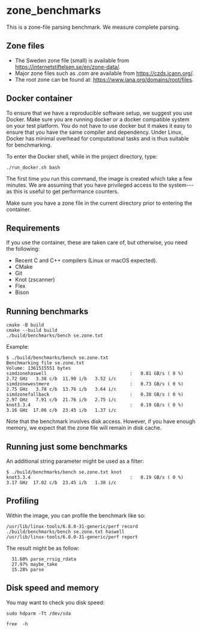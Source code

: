 # zone_benchmarks

This is a zone-file parsing benchmark. We measure complete parsing.

## Zone files


- The Sweden zone file (small) is available from https://internetstiftelsen.se/en/zone-data/.
- Major zone files such as .com are available from  https://czds.icann.org/.
- The root zone can be found at: https://www.iana.org/domains/root/files.

## Docker container

To ensure that we have a reproducible software setup, we suggest you use Docker. 
Make sure you are running docker or a docker compatible system on your test platform. 
You do not have to use docker but it makes it easy to ensure that you have the same
compiler and dependency. Under Linux, Docker has minimal overhead for computational
tasks and is thus suitable for benchmarking.

To enter the Docker shell, while in the project directory, type:
```
./run_docker.sh bash
````
The first time you run this command, the image is created which take a few minutes. 
We are assuming that you have privileged access to the system---as this is useful to
get performance counters.

Make sure you have a zone file in the current directory prior to entering the container.

## Requirements

If you use the container, these are taken care of, but otherwise, you need the following:

- Recent C and C++ compilers (Linux or macOS expected).
- CMake
- Git
- Knot (zscanner)
- Flex
- Bison

## Running benchmarks

```
cmake -B build
cmake --build build
./build/benchmarks/bench se.zone.txt
```

Example:

```
$ ./build/benchmarks/bench se.zone.txt
Benchmarking file se.zone.txt
Volume: 1361515551 bytes
simdzonehaswell                               :   0.81 GB/s ( 0 %)   2.72 GHz   3.38 c/b  11.90 i/b   3.52 i/c 
simdzonewestmere                              :   0.73 GB/s ( 0 %)   2.75 GHz   3.78 c/b  13.76 i/b   3.64 i/c 
simdzonefallback                              :   0.38 GB/s ( 0 %)   2.97 GHz   7.91 c/b  21.76 i/b   2.75 i/c 
knot3.3.4                                     :   0.19 GB/s ( 0 %)   3.16 GHz  17.06 c/b  23.45 i/b   1.37 i/c 
```

Note that the benchmark involves disk access. However, if you have enough memory, we expect that the zone file
will remain in disk cache.

## Running just some benchmarks

An additional string parameter might be used as a filter:

```
$ ./build/benchmarks/bench se.zone.txt knot
knot3.3.4                                     :   0.19 GB/s ( 0 %)   3.17 GHz  17.02 c/b  23.45 i/b   1.38 i/c 
```

## Profiling

Within the image, you can profile the benchmark like so:

```
/usr/lib/linux-tools/6.8.0-31-generic/perf record ./build/benchmarks/bench se.zone.txt haswell
/usr/lib/linux-tools/6.8.0-31-generic/perf report
```

The result might be as follow:
```
  31.60% parse_rrsig_rdata
  27.97% maybe_take
  15.28% parse
```

## Disk speed and memory

You may want to check you disk speed:

```
sudo hdparm -Tt /dev/sda
```

```
free  -h
```

